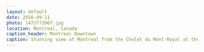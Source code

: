 ```yaml
---
layout: default
date: 2016-09-11
photo: 1473773967.jpg
location: Montreal, Canada
caption_header: Montreal Downtown
caption: Stunning view of Montreal from the Chalet du Mont-Royal at the top of a hill. For the locals it is more like a mountains but it is truely not that high.
---
```

